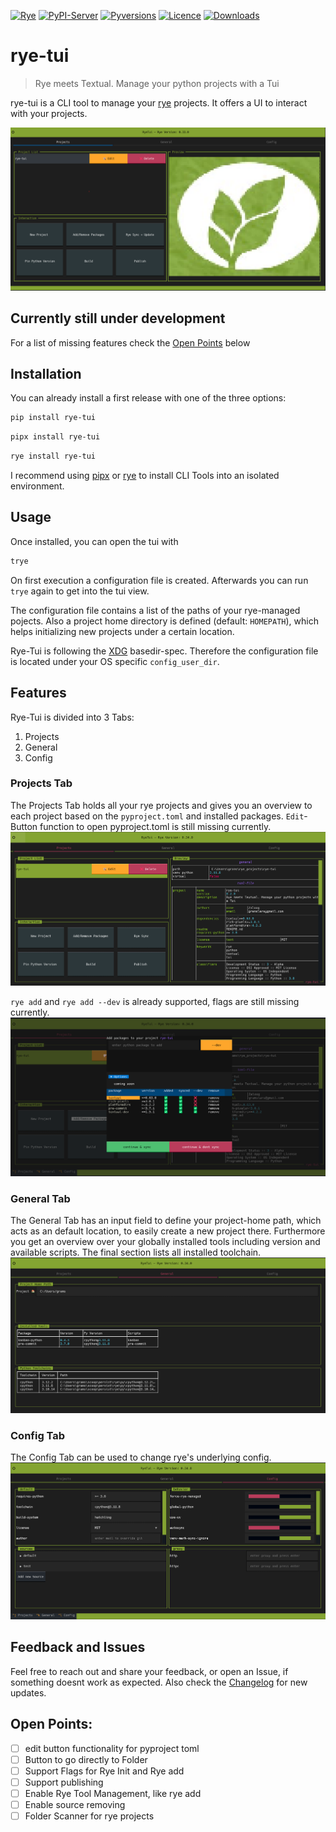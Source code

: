 
[![Rye](https://img.shields.io/endpoint?url=https://raw.githubusercontent.com/astral-sh/rye/main/artwork/badge.json)](https://rye-up.com)
[![PyPI-Server](https://img.shields.io/pypi/v/rye-tui.svg)](https://pypi.org/project/rye-tui/)
[![Pyversions](https://img.shields.io/pypi/pyversions/rye-tui.svg)](https://pypi.python.org/pypi/rye-tui)
[![Licence](https://img.shields.io/pypi/l/rye-tui.svg)](https://github.com/astral-sh/rye-tui/blob/main/LICENSE)
[![Downloads](https://static.pepy.tech/badge/rye-tui)](https://pepy.tech/project/rye-tui)

# rye-tui

> Rye meets Textual. Manage your python projects with a Tui

rye-tui is a CLI tool to manage your [rye] projects. It offers a UI to interact with your projects.

![header_image](https://raw.githubusercontent.com/Zaloog/rye-tui/main/images/image_rye_demo_preview.png)

## Currently still under development
For a list of missing features check the [Open Points](#open-points) below

## Installation

You can already install a first release with one of the three options:

```bash
pip install rye-tui
```

```bash
pipx install rye-tui
```

```bash
rye install rye-tui
```
I recommend using [pipx] or [rye] to install CLI Tools into an isolated environment.

## Usage

Once installed, you can open the tui with
```bash
trye
```

On first execution a configuration file is created. Afterwards you can run `trye` again to get into the tui view.

The configuration file contains a list of the paths of your rye-managed pojects.
Also a project home directory is defined (default: `HOMEPATH`), which helps initializing new projects under a certain location.

Rye-Tui is following the [XDG] basedir-spec. Therefore the configuration file is located under your OS specific `config_user_dir`.


## Features

Rye-Tui is divided into 3 Tabs:
1. Projects
2. General
3. Config

### Projects Tab
The Projects Tab holds all your rye projects and gives you an overview to each project based on the `pyproject.toml` and installed packages.
`Edit`- Button function to open pyproject.toml is still missing currently. 
![project_image](https://raw.githubusercontent.com/Zaloog/rye-tui/main/images/image_rye_project.png)

`rye add` and  `rye add --dev` is already supported, flags are still missing currently.
![add_image](https://raw.githubusercontent.com/Zaloog/rye-tui/main/images/image_rye_add.png)

### General Tab
The General Tab has an input field to define your project-home path, which acts as an default location, to easily create a new project there.
Furthermore you get an overview over your globally installed tools including version and available scripts.
The final section lists all installed toolchain.
![general_image](https://raw.githubusercontent.com/Zaloog/rye-tui/main/images/image_rye_general.png)

### Config Tab
The Config Tab can be used to change rye's underlying config.
![config_image](https://raw.githubusercontent.com/Zaloog/rye-tui/main/images/image_rye_config.png)

## Feedback and Issues
Feel free to reach out and share your feedback, or open an Issue, if something doesnt work as expected.
Also check the [Changelog](https://github.com/Zaloog/rye-tui/blob/main/CHANGELOG.md) for new updates.

## Open Points:
- [ ] edit button functionality for pyproject toml
- [ ] Button to go directly to Folder
- [ ] Support Flags for Rye Init and Rye add
- [ ] Support publishing
- [ ] Enable Rye Tool Management, like rye add
- [ ] Enable source removing
- [ ] Folder Scanner for rye projects

[XDG]: https://specifications.freedesktop.org/basedir-spec/basedir-spec-latest.html
[platformdirs]: https://platformdirs.readthedocs.io/en/latest/
[textual]: https://textual.textualize.io
[pipx]: https://github.com/pypa/pipx
[rye]: https://rye-up.com
[PyPi]: https://pypi.org/project/rye-tui/
